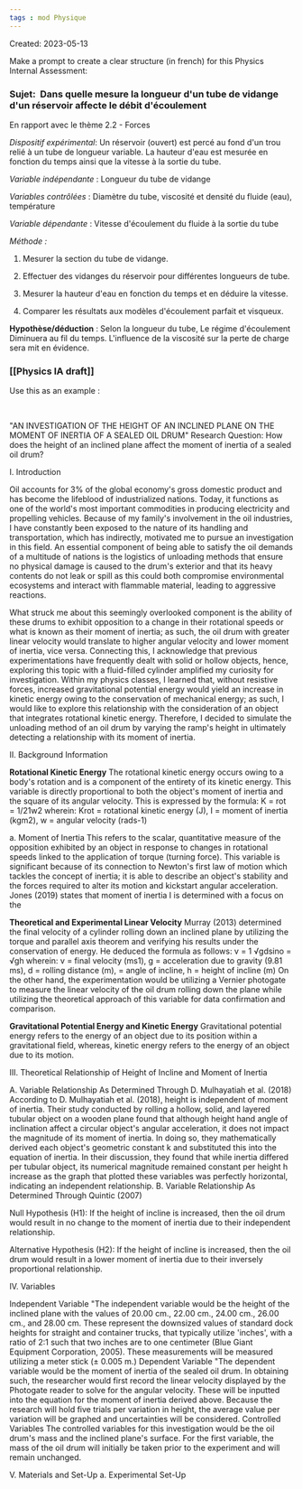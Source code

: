 ```yaml
---
tags : mod Physique
---
```

Created: 2023-05-13

Make a prompt to create a clear structure (in french) for this Physics Internal Assessment:
### **Sujet:**  Dans quelle mesure la longueur d'un tube de vidange d'un réservoir affecte le débit d'écoulement 

En rapport avec le thème 2.2 - Forces

_Dispositif expérimental_: Un réservoir (ouvert) est percé au fond d'un trou relié à un tube de longueur variable. La hauteur d'eau est mesurée en fonction du temps ainsi que la vitesse à la sortie du tube.

_Variable indépendante_ : Longueur du tube de vidange

_Variables contrôlées_ : Diamètre du tube, viscosité et densité du fluide (eau), température

_Variable dépendante_ : Vitesse d'écoulement du fluide à la sortie du tube

_Méthode :_

1. Mesurer la section du tube de vidange.
    
2. Effectuer des vidanges du réservoir pour différentes longueurs de tube.
    
3. Mesurer la hauteur d'eau en fonction du temps et en déduire la vitesse.
    
4. Comparer les résultats aux modèles d'écoulement parfait et visqueux.

**Hypothèse/déduction** :  Selon la longueur du tube, Le régime d'écoulement Diminuera au fil du temps. L'influence de la viscosité sur la perte de charge sera mit en évidence.
### [[Physics IA draft]] 

Use this as an example : 

﻿

"AN INVESTIGATION OF THE HEIGHT OF AN INCLINED PLANE ON THE MOMENT OF INERTIA OF A SEALED OIL DRUM"
Research Question: How does the height of an inclined plane affect the moment of inertia of a sealed oil drum?

I. Introduction

Oil accounts for 3% of the global economy's gross domestic product and has become the lifeblood of industrialized nations. Today, it functions as one of the world's most important commodities in producing electricity and propelling vehicles. Because of my family's involvement in the oil industries, I have constantly been exposed to the nature of its handling and transportation, which has indirectly, motivated me to pursue an investigation in this field. An essential component of being able to satisfy the oil demands of a multitude of nations is the logistics of unloading methods that ensure no physical damage is caused to the drum's exterior and that its heavy contents do not leak or spill as this could both compromise environmental ecosystems and interact with flammable material, leading to aggressive reactions.

What struck me about this seemingly overlooked component is the ability of these drums to exhibit opposition to a change in their rotational speeds or what is known as their moment of inertia; as such, the oil drum with greater linear velocity would translate to higher angular velocity and lower moment of inertia, vice versa. Connecting this, I acknowledge that previous experimentations have frequently dealt with solid or hollow objects, hence, exploring this topic with a fluid-filled cylinder amplified my curiosity for investigation. Within my physics classes, I learned that, without resistive forces, increased gravitational potential energy would yield an increase in kinetic energy owing to the conservation of mechanical energy; as such, I would like to explore this relationship with the consideration of an object that integrates rotational kinetic energy. Therefore, I decided to simulate the unloading method of an oil drum by varying the ramp's height in ultimately detecting a relationship with its moment of inertia.


II. Background Information

**Rotational Kinetic Energy**
The rotational kinetic energy occurs owing to a body's rotation and is a component of the entirety of its kinetic energy. This variable is directly proportional to both the object's moment of inertia and the square of its angular velocity. This is expressed by the formula:
K = rot
= 1/21w2
wherein: Krot = rotational kinetic energy (J), I = moment of inertia (kgm2), w = angular velocity (rads-1)

a. Moment of Inertia
This refers to the scalar, quantitative measure of the opposition exhibited by an object in response to changes in rotational speeds linked to the application of torque (turning force). This variable is significant because of its connection to Newton's first law of motion which tackles the concept of inertia; it is able to describe an object's stability and the forces required to alter its motion and kickstart angular acceleration. Jones (2019) states that moment of inertia I is determined with a focus on the


**Theoretical and Experimental Linear Velocity**
Murray (2013) determined the final velocity of a cylinder rolling down an inclined plane by utilizing the torque and parallel axis theorem and verifying his results under the conservation of energy. He deduced the formula as follows:
v = 1 √gdsino = √gh
wherein: v = final velocity (ms1), g = acceleration due to gravity (9.81 ms), d = rolling distance (m), = angle of incline, h = height of incline (m)
On the other hand, the experimentation would be utilizing a Vernier photogate to measure the linear velocity of the oil drum rolling down the plane while utilizing the theoretical approach of this variable for data confirmation and comparison.


**Gravitational Potential Energy and Kinetic Energy**
Gravitational potential energy refers to the energy of an object due to its position within a gravitational field, whereas, kinetic energy refers to the energy of an object due to its motion.
﻿

III. Theoretical Relationship of Height of Incline and Moment of Inertia

A. Variable Relationship As Determined Through D. Mulhayatiah et al. (2018)
According to D. Mulhayatiah et al. (2018), height is independent of moment of inertia. Their study conducted by rolling a hollow, solid, and layered tubular object on a wooden plane found that although height hand angle of inclination affect a circular object's angular acceleration, it does not impact the magnitude of its moment of inertia.
In doing so, they mathematically derived each object's geometric constant k and substituted this into the equation of inertia. In their discussion, they found that while inertia differed per tubular object, its numerical magnitude remained constant per height h increase as the graph that plotted these variables was perfectly horizontal, indicating an independent relationship.
B. Variable Relationship As Determined Through Quintic (2007)


Null Hypothesis (H1): If the height of incline is increased, then the oil drum would result in no change to the moment of inertia due to their independent relationship.

Alternative Hypothesis (H2): If the height of incline is increased, then the oil drum would result in a lower moment of inertia due to their inversely proportional relationship.


IV. Variables

Independent Variable
"The independent variable would be the height of the inclined plane with the values of 20.00 cm., 22.00 cm., 24.00 cm., 26.00 cm., and 28.00 cm. These represent the downsized values of standard dock heights for straight and container trucks, that typically utilize 'inches', with a ratio of 2:1 such that two inches are to one centimeter (Blue Giant Equipment Corporation, 2005). These measurements will be measured utilizing a meter stick (± 0.005 m.)
Dependent Variable
"The dependent variable would be the moment of inertia of the sealed oil drum. In obtaining such, the researcher would first record the linear velocity displayed by the Photogate reader to solve for the angular velocity. These will be inputted into the equation for the moment of inertia derived above. Because the research will hold five trials per variation in height, the average value per variation will be graphed and uncertainties will be considered.
Controlled Variables
The controlled variables for this investigation would be the oil drum's mass and the inclined plane's surface. For the first variable, the mass of the oil drum will initially be taken prior to the experiment and will remain unchanged. 

V. Materials and Set-Up
a. Experimental Set-Up